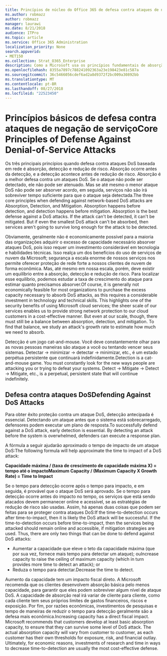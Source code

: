 ```yaml
---
title: Princípios de núcleo do Office 365 de defesa contra ataques de negação de serviço
ms.author: robmazz
author: robmazz
manager: laurawi
ms.date: 8/21/2018
audience: ITPro
ms.topic: article
ms.service: Office 365 Administration
localization_priority: None
search.appverid:
- MET150
ms.collection: Strat_O365_Enterprise
description: Como a Microsoft usa os princípios fundamentais de absorção, detecção e redução de risco em sua defesa contra ataques (dos negação) de negação de serviço.
ms.openlocfilehash: 8355a7897c788241092363a23e198423e81c587a
ms.sourcegitcommit: 36c5466056cdef6ad2a8d9372f2bc009a30892bb
ms.translationtype: MT
ms.contentlocale: pt-BR
ms.lasthandoff: 08/27/2018
ms.locfileid: "22523450"
---
```

# <a name="core-principles-of-defense-against-denial-of-service-attacks"></a><span data-ttu-id="98387-103">Princípios básicos de defesa contra ataques de negação de serviço</span><span class="sxs-lookup"><span data-stu-id="98387-103">Core Principles of Defense Against Denial-of-Service Attacks</span></span>
<span data-ttu-id="98387-p101">Os três principais princípios quando defesa contra ataques DoS baseada em rede é absorção, detecção e redução de risco. Absorção ocorre antes da detecção, e a detecção acontece antes de redução de risco. Absorção é a melhor defesa contra um ataques DoS. Se o ataque não pode ser detectado, ele não pode ser atenuado. Mas se até mesmo o menor ataque DoS não pode ser absorver acordo, em seguida, serviços não são irá sobreviver tempo suficiente para que o ataque seja detectada.</span><span class="sxs-lookup"><span data-stu-id="98387-p101">The three core principles when defending against network-based DoS attacks are Absorption, Detection, and Mitigation. Absorption happens before detection, and detection happens before mitigation. Absorption is the best defense against a DoS attacks. If the attack can't be detected, it can't be mitigated. But if even the smallest DoS attack can't be absorbed, then services aren't going to survive long enough for the attack to be detected.</span></span>

<span data-ttu-id="98387-p102">Obviamente, geralmente não é economicamente possível para a maioria das organizações adquirir o excesso de capacidade necessário absorver ataques DoS, pois isso requer um investimento considerável em tecnologia e habilidades técnicas. Isso realça um dos benefícios do uso de serviços de nuvem da Microsoft; segurança a escala enorme de nossos serviços nos permite oferecer proteção de rede forte a nossos clientes de nuvem de forma econômica. Mas, até mesmo em nossa escala, porém, deve existir um equilíbrio entre a absorção, detecção e redução de risco. Para localizar esse equilíbrio, podemos estudar a taxa de crescimento do ataque para estimar quanto precisamos absorver.</span><span class="sxs-lookup"><span data-stu-id="98387-p102">Of course, it is generally not economically feasible for most organizations to purchase the excess capacity necessary to absorb DoS attacks, as this requires a considerable investment in technology and technical skills. This highlights one of the security benefits of using Microsoft cloud services; the sheer scale of our services enables us to provide strong network protection to our cloud customers in a cost-effective manner. But even at our scale, though, there must still be a balance between absorption, detection, and mitigation. To find that balance, we study an attack's growth rate to estimate how much we need to absorb.</span></span>

<span data-ttu-id="98387-p103">Detecção é um jogo cat-and-mouse. Você deve constantemente olhar para as novas pessoas maneiras são ataque a você ou tentando vencer seus sistemas. Detectar -> minimizar -> detectar -> minimizar, etc., é um estado perpétua persistente que continuará indefinidamente.</span><span class="sxs-lookup"><span data-stu-id="98387-p103">Detection is a cat-and-mouse game. You must constantly look for the new ways people are attacking you or trying to defeat your systems. Detect -> Mitigate -> Detect -> Mitigate, etc., is a perpetual, persistent state that will continue indefinitely.</span></span>

## <a name="defending-against-dos-attacks"></a><span data-ttu-id="98387-116">Defesa contra ataques DoS</span><span class="sxs-lookup"><span data-stu-id="98387-116">Defending Against DoS Attacks</span></span>
<span data-ttu-id="98387-p104">Para obter êxito proteção contra um ataque DoS, detecção antecipada é essencial. Detectando um ataque antes que o sistema está sobrecarregado, defensores podem executar um plano de resposta.</span><span class="sxs-lookup"><span data-stu-id="98387-p104">To successfully defend against a DoS attack, early detection is essential. By detecting an attack before the system is overwhelmed, defenders can execute a response plan.</span></span>

<span data-ttu-id="98387-119">A fórmula a seguir ajudarão aproximado o tempo de impacto de um ataque DoS:</span><span class="sxs-lookup"><span data-stu-id="98387-119">The following formula will help approximate the time to impact of a DoS attack:</span></span>

   <span data-ttu-id="98387-120">**Capacidade máxima / (taxa de crescimento de capacidade máxima X) = tempo até o impacto**</span><span class="sxs-lookup"><span data-stu-id="98387-120">**Maximum Capacity / (Maximum Capacity X Growth Rate) = Time to Impact**</span></span>

<span data-ttu-id="98387-p105">Se o tempo para detecção ocorre após o tempo para impacto, e em seguida, é provável que o ataque DoS será aprovado. Se o tempo para detecção ocorre antes do impacto no tempo, os serviços que está sendo atacados devem permanecer online e acessível, se as estratégias de redução de risco são usadas. Assim, há apenas duas coisas que podem ser feitas para se proteger contra ataques DoS:</span><span class="sxs-lookup"><span data-stu-id="98387-p105">If the time-to-detection occurs after time-to-impact, then it is likely the DoS attack will be successful. If the time-to-detection occurs before time-to-impact, then the services being attacked should remain online and accessible, if mitigation strategies are used. Thus, there are only two things that can be done to defend against DoS attacks:</span></span>
- <span data-ttu-id="98387-124">Aumentar a capacidade que eleve o teto da capacidade máxima (que por sua vez, fornece mais tempo para detectar um ataque); ou</span><span class="sxs-lookup"><span data-stu-id="98387-124">Increase capacity to raise the ceiling of maximum capacity (which in turn provides more time to detect an attack); or</span></span>
- <span data-ttu-id="98387-125">Reduza o tempo para detectar.</span><span class="sxs-lookup"><span data-stu-id="98387-125">Decrease the time to detect.</span></span>

<span data-ttu-id="98387-p106">Aumento da capacidade tem um impacto fiscal direto. A Microsoft recomenda que os clientes desenvolvem absorção básica pelo menos capacidade, para garantir que eles podem sobreviver algum nível de ataque DoS. A capacidade de absorção real irá variar de cliente para cliente, como cada cliente tem seus próprios limites de gastos financeiros, riscos e exposição. Por fim, por razões econômicas, investimentos de pesquisas e tempo de maneiras de reduzir o tempo para detecção geralmente são a defesa mais econômica.</span><span class="sxs-lookup"><span data-stu-id="98387-p106">Increasing capacity has a direct fiscal impact. Microsoft recommends that customers develop at least basic absorption capacity, to ensure that they can survive some level of DoS attack. The actual absorption capacity will vary from customer to customer, as each customer has their own thresholds for exposure, risk, and financial outlay. Ultimately, for economic reasons, investments of research and time in ways to decrease time-to-detection are usually the most cost-effective defense.</span></span>
